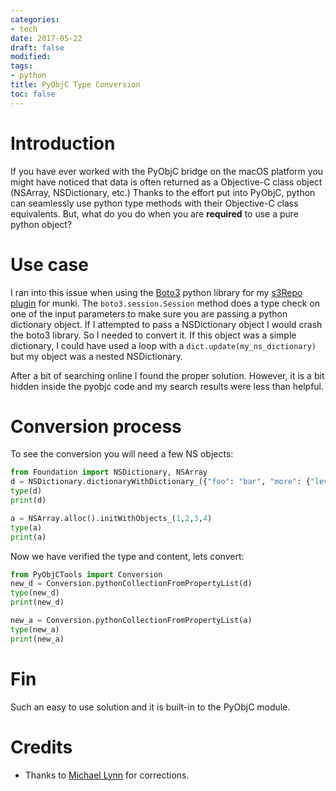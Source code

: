 ```yaml
---
categories:
- tech
date: 2017-05-22
draft: false
modified:
tags:
- python
title: PyObjC Type Conversion
toc: false
---
```


# Introduction

If you have ever worked with the PyObjC bridge on the macOS platform you might have noticed that data is often returned as a Objective-C class object (NSArray, NSDictionary, etc.) Thanks to the effort put into PyObjC, python can seamlessly use python type methods with their Objective-C class equivalents. But, what do you do when you are **required** to use a pure python object?

# Use case

I ran into this issue when using the [Boto3](https://github.com/boto/boto3) python library for my [s3Repo plugin](https://github.com/clburlison/Munki-s3Repo-Plugin) for munki. The `boto3.session.Session` method does a type check on one of the input parameters to make sure you are passing a python dictionary object. If I attempted to pass a NSDictionary object I would crash the boto3 library. So I needed to convert it. If this object was a simple dictionary, I could have used a loop with a `dict.update(my_ns_dictionary)` but my object was a nested NSDictionary.

After a bit of searching online I found the proper solution. However, it is a bit hidden inside the pyobjc code and my search results were less than helpful.

# Conversion process

To see the conversion you will need a few NS objects:

```python
from Foundation import NSDictionary, NSArray
d = NSDictionary.dictionaryWithDictionary_({"foo": "bar", "more": {"level1": 10, "level2": 20}})
type(d)
print(d)

a = NSArray.alloc().initWithObjects_(1,2,3,4)
type(a)
print(a)
```

Now we have verified the type and content, lets convert:

```python
from PyObjCTools import Conversion
new_d = Conversion.pythonCollectionFromPropertyList(d)
type(new_d)
print(new_d)

new_a = Conversion.pythonCollectionFromPropertyList(a)
type(new_a)
print(new_a)
```

# Fin
Such an easy to use solution and it is built-in to the PyObjC module.

# Credits
* Thanks to [Michael Lynn](https://michaellynn.github.io) for corrections.
